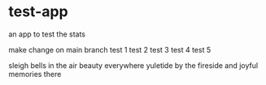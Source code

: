 # test-app
an app to test the stats

make change on main branch
test 1
test 2
test 3
test 4
test 5

sleigh bells in the air
beauty everywhere
yuletide by the fireside
and joyful memories there
